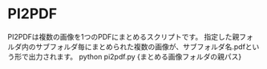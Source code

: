 # PI2PDF

PI2PDFは複数の画像を1つのPDFにまとめるスクリプトです。
指定した親フォルダ内のサブフォルダ毎にまとめられた複数の画像が、サブフォルダ名.pdfという形で出力されます。
python pi2pdf.py {まとめる画像フォルダの親パス}